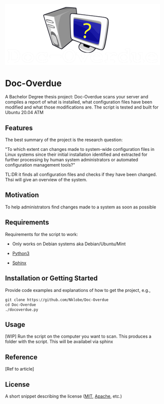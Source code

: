<img src="LOGOWT.png">

# Doc-Overdue

A Bachelor Degree thesis project:
Doc-Overdue scans your server and compiles a report of what is installed, what configuration files have been modified and what those modifications are. 
The script is tested and built for Ubuntu 20.04 ATM

## Features

The best summary of the project is the research question:

"To which extent can changes made to system-wide configuration files in Linux systems since their initial installation identified and extracted for further processing by human system administrators or automated configuration management tools?"

TL:DR it finds all configuration files and checks if they have been changed.
Thsi will give an overview of the system.

## Motivation

To help administrators find changes made to a system as soon as possible

## Requirements

Requirements for the script to work:

+ Only works on Debian systems aka Debian/Ubuntu/Mint

+ [Python3](https://facebook.github.io/react/)

+ [Sphinx](https://facebook.github.io/react/)


## Installation or Getting Started

Provide code examples and explanations of how to get the project, e.g.,

	git clone https://github.com/Nklobe/Doc-Overdue
    cd Doc-Overdue
    ./docoverdue.py

## Usage

[WIP]
Run the script on the computer you want to scan.
This produces a folder with the script. This will be availabel via sphinx
    
## Reference

[Ref to article]

## License

A short snippet describing the license ([MIT](http://opensource.org/licenses/mit-license.php), [Apache](http://opensource.org/licenses/Apache-2.0), etc.)
